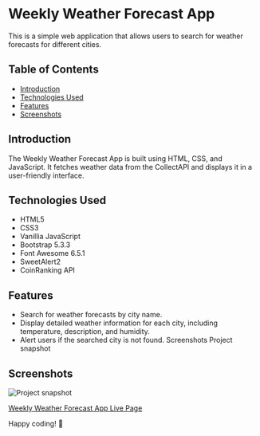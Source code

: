 # Weekly Weather Forecast App

This is a simple web application that allows users to search for weather forecasts for different cities.

## Table of Contents

- [Introduction](#introduction)
- [Technologies Used](#technologies-used)
- [Features](#features)
- [Screenshots](#Screenshots)


## Introduction

The Weekly Weather Forecast App is built using HTML, CSS, and JavaScript. It fetches weather data from the CollectAPI and displays it in a user-friendly interface.

## Technologies Used

- HTML5
- CSS3
- Vanillia JavaScript
- Bootstrap 5.3.3
- Font Awesome 6.5.1
- SweetAlert2
- CoinRanking API

## Features

- Search for weather forecasts by city name.
- Display detailed weather information for each city, including temperature, description, and humidity.
- Alert users if the searched city is not found.
Screenshots
Project snapshot

## Screenshots
![Project snapshot](./video.gif) 

[Weekly Weather Forecast App Live Page](https://sedadiriker.github.io/Clarusway-BootCamp-/JAVASCR%C4%B0PT/haftal%C4%B1k-hava-durumu-app/)

Happy coding! :rocket: